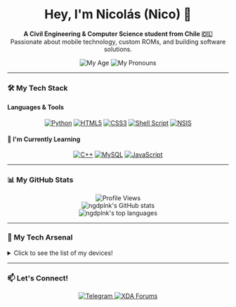 <div align="center">
  </div>

<div align="center">
  <h1>Hey, I'm Nicolás (Nico) 👋</h1>
  
  <p>
    <b>A Civil Engineering & Computer Science student from Chile 🇨🇱</b><br/>
    Passionate about mobile technology, custom ROMs, and building software solutions.
  </p>

  <img src="https://img.shields.io/badge/Age-20.69-blue?style=for-the-badge" alt="My Age">
  <img src="https://img.shields.io/badge/Pronouns-he/him-blue?style=for-the-badge" alt="My Pronouns">

</div>

---

### 🛠️ My Tech Stack

#### Languages & Tools
<p align="center">
  <a href="#"><img alt="Python" src="https://img.shields.io/badge/Python-3776AB?style=for-the-badge&logo=python&logoColor=white"></a>
  <a href="#"><img alt="HTML5" src="https://img.shields.io/badge/HTML5-E34F26?style=for-the-badge&logo=html5&logoColor=white"></a>
  <a href="#"><img alt="CSS3" src="https://img.shields.io/badge/CSS3-1572B6?style=for-the-badge&logo=css3&logoColor=white"></a>
  <a href="#"><img alt="Shell Script" src="https://img.shields.io/badge/Shell_Script-121011?style=for-the-badge&logo=gnu-bash&logoColor=white"></a>
  <a href="#"><img alt="NSIS" src="https://img.shields.io/badge/NSIS-lightgrey?style=for-the-badge"></a>
</p>

#### 🌱 I'm Currently Learning
<p align="center">
  <a href="#"><img alt="C++" src="https://img.shields.io/badge/C%2B%2B-00599C?style=for-the-badge&logo=c%2B%2B&logoColor=white"></a>
  <a href="#"><img alt="MySQL" src="https://img.shields.io/badge/MySQL-4479A1?style=for-the-badge&logo=mysql&logoColor=white"></a>
  <a href="#"><img alt="JavaScript" src="https://img.shields.io/badge/JavaScript-F7DF1E?style=for-the-badge&logo=javascript&logoColor=black"></a>
</p>

---

### 📊 My GitHub Stats

<div align="center">
  <img src="https://komarev.com/ghpvc/?username=ngdplnk&style=flat-square&color=blue" alt="Profile Views"/>
  <br/>
  
  <img src="https://github-readme-stats.vercel.app/api?username=ngdplnk&show_icons=true&theme=tokyonight&hide_border=true&count_private=true" alt="ngdplnk's GitHub stats" />
  <br/>
  <img src="https://github-readme-stats.vercel.app/api/top-langs/?username=ngdplnk&show_icons=true&theme=tokyonight&hide_border=true&layout=compact" alt="ngdplnk's top languages" />
</div>

---

### 📱 My Tech Arsenal

<details>
  <summary>Click to see the list of my devices!</summary>
  
  - 📱 **Main Phone:** Xiaomi 14T (`degas`)
    - *SoC:* MediaTek Dimensity 8300 Ultra
    - *RAM/Storage:* 12GB / 512GB
    - *OS:* Rooted Taiwanese HyperOS 2.0 (Android 15)
  
  - 💻 **Laptop:** Aspire A114-32
    - *CPU:* Intel Pentium Silver N5000
    - *RAM/Storage:* 4GB DDR4 / 120GB eMMC
    - *OS:* Arch Linux (GNOME 49 on Wayland)
  
  - 🖥️ **Desktop:** Custom Build
    - *Mobo/CPU:* ASUSTeK TUF B360M-E / Intel i5-8400
    - *RAM/Storage:* 16GB DDR4 / 512GB M.2 + 240GB SSD + 1TB HDD
    - *OS:* Windows 11 24H2

  - 📱 **Secondary/Project Devices:**
    - **Samsung Galaxy A73 5G** (`a73xq`): Snapdragon 778G, running a private Project NERV build (Android 15). *[Serving as my GF's temporal main phone]*
    - **Samsung Galaxy J7 Pro** (`j7y17lte`): Exynos 7870, running Stock OneUI 1 (Android 9). *[Running a file server - Dead Screen]*

</details>

---

### 📫 Let's Connect!

<p align="center">
  <a href="https://t.me/ngdplnk">
    <img src="https://img.shields.io/badge/Telegram-26A5E4?style=for-the-badge&logo=telegram&logoColor=white" alt="Telegram">
  </a>
  <a href="https://xdaforums.com/m/ngdpl-nk.12569749/">
    <img src="https://img.shields.io/badge/XDA_Forums-F59812?style=for-the-badge&logo=xda-developers&logoColor=white" alt="XDA Forums">
  </a>
</p>
